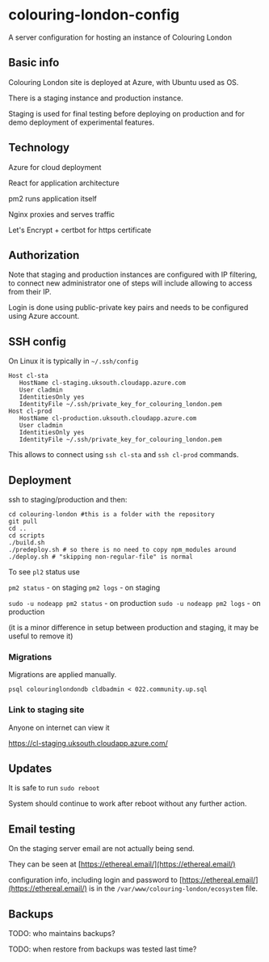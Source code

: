 # colouring-london-config
A server configuration for hosting an instance of Colouring London

## Basic info

Colouring London site is deployed at Azure, with Ubuntu used as OS.

There is a staging instance and production instance.

Staging is used for final testing before deploying on production and for demo deployment of experimental features.

## Technology

Azure for cloud deployment

React for application architecture

pm2 runs application itself

Nginx proxies and serves traffic

Let's Encrypt + certbot for https certificate

## Authorization

Note that staging and production instances are configured with IP filtering, to connect new administrator one of steps will include allowing to access from their IP.

Login is done using public-private key pairs and needs to be configured using Azure account.

## SSH config

On Linux it is typically in `~/.ssh/config`  

```
Host cl-sta
   HostName cl-staging.uksouth.cloudapp.azure.com
   User cladmin
   IdentitiesOnly yes
   IdentityFile ~/.ssh/private_key_for_colouring_london.pem
Host cl-prod
   HostName cl-production.uksouth.cloudapp.azure.com
   User cladmin
   IdentitiesOnly yes
   IdentityFile ~/.ssh/private_key_for_colouring_london.pem
```


This allows to connect using `ssh cl-sta` and `ssh cl-prod` commands.

## Deployment

ssh to staging/production and then:

```
cd colouring-london #this is a folder with the repository
git pull
cd ..
cd scripts
./build.sh
./predeploy.sh # so there is no need to copy npm_modules around
./deploy.sh # "skipping non-regular-file" is normal
```

To see `pl2` status use

`pm2 status` - on staging
`pm2 logs` - on staging

`sudo -u nodeapp pm2 status` - on production
`sudo -u nodeapp pm2 logs` - on production

(it is a minor difference in setup between production and staging, it may be useful to remove it)

### Migrations

Migrations are applied manually.

`psql colouringlondondb cldbadmin < 022.community.up.sql`

### Link to staging site

Anyone on internet can view it

https://cl-staging.uksouth.cloudapp.azure.com/

## Updates

It is safe to run `sudo reboot`

System should continue to work after reboot without any further action.

## Email testing

On the staging server email are not actually being send.

They can be seen at [https://ethereal.email/](https://ethereal.email/)

configuration info, including login and password to [https://ethereal.email/](https://ethereal.email/) is in the `/var/www/colouring-london/ecosystem` file.

## Backups

TODO: who maintains backups?

TODO: when restore from backups was tested last time?
